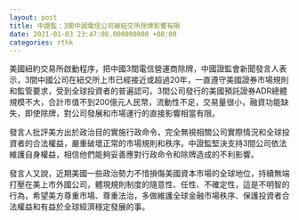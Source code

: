 ```yaml
---
layout: post
title: 中證監：3間中國電信公司被紐交所除牌影響有限
date: 2021-01-03 23:47:08.000000000 +08:00
categories: rthk
---
```


美國紐約交易所啟動程序，把中國3間電信營運商除牌，中國證監會新聞發言人表示，3間中國公司在紐交所上市已經接近或超過20年，一直遵守美國證券市場規則和監管要求，受到全球投資者的普遍認可。3間公司發行的美國預託證券ADR總體規模不大，合計市值不到200億元人民幣，流動性不足，交易量很小，融資功能缺失，即使除牌，對公司發展和市場運行的直接影響相當有限。

發言人批評美方出於政治目的實施行政命令，完全無視相關公司實際情況和全球投資者的合法權益，嚴重破壞正常的市場規則和秩序。中證監堅決支持3間公司依法維護自身權益，相信他們能夠妥善應對行政命令和除牌造成的不利影響。

發言人又說，近期美國一些政治勢力不惜損傷美國資本市場的全球地位，持續無端打壓在美上市外國公司，體現規則制度的隨意性、任性、不確定性，這是不明智的行為，希望美方尊重市場、尊重法治，多做維護全球金融市場秩序、保護投資者合法權益和有益於全球經濟穩定發展的事。

